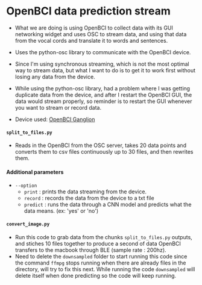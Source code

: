 # OpenBCI data prediction stream

- What we are doing is using OpenBCI to collect data with its GUI networking widget and uses OSC to stream data, and using that data from the vocal cords and translate it to words and sentences.
- Uses the python-osc library to communicate with the OpenBCI device.
- Since I'm using synchronous streaming, which is not the most optimal way to stream data, but what I want to do is to get it to work first without losing any data from the device.

- While using the python-osc library, had a problem where I was getting duplicate data from the device, and after I restart the OpenBCI GUI, the data would stream properly, so reminder is to restart the GUI whenever you want to stream or record data.

- Device used: [OpenBCI Ganglion](http://docs.openbci.com/Tutorials/02-Ganglion_Getting%20Started_Guide)

#### `split_to_files.py`
- Reads in the OpenBCI from the OSC server, takes 20 data points and converts them to csv files continuously up to 30 files,
and then rewrites them.

#### Additional parameters
- `--option` 
  - `print` : prints the data streaming from the device.
  - `record` : records the data from the device to a txt file
  - `predict` : runs the data through a CNN model and predicts what the data means. (ex: 'yes' or 'no')

#### `convert_image.py`
- Run this code to grab data from the chunks `split_to_files.py` outputs, and stiches 10 files together to produce a second of data
OpenBCI transfers to the macbook through BLE (sample rate : 200hz).
- Need to delete the `downsampled` folder to start running this code since the command `ffmpg` stops running when there are already files 
in the directory, will try to fix this next. While running the code `downsampled` will delete itself when done predicting so the code
will keep running.
